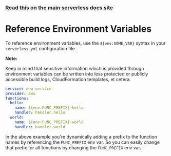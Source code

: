 <!--
title: Serverless Framework - Variables - Environment
description: How to reference Environment Variables
short_title: Env Vars
keywords: ['Serverless Framework', 'Environment Variables', 'Configuration']
-->

<!-- DOCS-SITE-LINK:START automatically generated  -->

### [Read this on the main serverless docs site](https://www.serverless.com/framework/docs/guides/variables/env-vars)

<!-- DOCS-SITE-LINK:END -->

# Reference Environment Variables

To reference environment variables, use the `${env:SOME_VAR}` syntax in your `serverless.yml` configuration file.

**Note:**

Keep in mind that sensitive information which is provided through environment variables can be written into less protected or publicly accessible build logs, CloudFormation templates, et cetera.

```yml
service: new-service
provider: aws
functions:
  hello:
    name: ${env:FUNC_PREFIX}-hello
    handler: handler.hello
  world:
    name: ${env:FUNC_PREFIX}-world
    handler: handler.world
```

In the above example you're dynamically adding a prefix to the function names by referencing the `FUNC_PREFIX` env var. So you can easily change that prefix for all functions by changing the `FUNC_PREFIX` env var.
